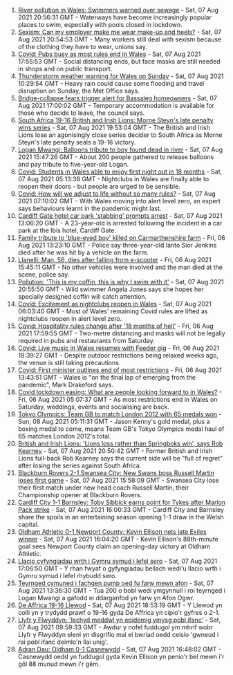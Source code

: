 1. [River pollution in Wales: Swimmers warned over sewage](https://www.bbc.co.uk/news/uk-wales-57947635) - Sat, 07 Aug 2021 20:56:31 GMT - Waterways have become increasingly popular places to swim, especially with pools closed in lockdown.
2. [Sexism: Can my employer make me wear make-up and heels?](https://www.bbc.co.uk/news/uk-wales-58086061) - Sat, 07 Aug 2021 20:54:53 GMT - Many workers still deal with sexism because of the clothing they have to wear, unions say.
3. [Covid: Pubs busy as most rules end in Wales](https://www.bbc.co.uk/news/uk-wales-58086808) - Sat, 07 Aug 2021 17:55:53 GMT - Social distancing ends, but face masks are still needed in shops and on public transport.
4. [Thunderstorm weather warning for Wales on Sunday](https://www.bbc.co.uk/news/uk-wales-58087494) - Sat, 07 Aug 2021 10:29:54 GMT - Heavy rain could cause some flooding and travel disruption on Sunday, the Met Office says.
5. [Bridge-collapse fears trigger alert for Bassaleg homeowners](https://www.bbc.co.uk/news/uk-wales-58128542) - Sat, 07 Aug 2021 17:00:02 GMT - Temporary accommodation is available for those who decide to leave, the council says.
6. [South Africa 19-16 British and Irish Lions: Morne Steyn's late penalty wins series](https://www.bbc.co.uk/sport/rugby-union/58130765) - Sat, 07 Aug 2021 19:53:04 GMT - The British and Irish Lions lose an agonisingly close series decider to South Africa as Morne Steyn's late penalty seals a 19-16 victory.
7. [Logan Mwangi: Balloons tribute to boy found dead in river](https://www.bbc.co.uk/news/uk-wales-58128725) - Sat, 07 Aug 2021 15:47:26 GMT - About 200 people gathered to release balloons and pay tribute to five-year-old Logan.
8. [Covid: Students in Wales able to enjoy first night out in 18 months](https://www.bbc.co.uk/news/uk-wales-58115223) - Sat, 07 Aug 2021 05:13:38 GMT - Nightclubs in Wales are finally able to reopen their doors - but people are urged to be sensible.
9. [Covid: How will we adjust to life without so many rules?](https://www.bbc.co.uk/news/uk-wales-58121667) - Sat, 07 Aug 2021 07:10:02 GMT - With Wales moving into alert level zero, an expert says behaviours learnt in the pandemic might last.
10. [Cardiff Gate hotel car park 'stabbing' prompts arrest](https://www.bbc.co.uk/news/uk-wales-58129985) - Sat, 07 Aug 2021 13:06:20 GMT - A 23-year-old is arrested following the incident in a car park at the Ibis hotel, Cardiff Gate.
11. [Family tribute to 'blue-eyed boy' killed on Carmarthenshire farm](https://www.bbc.co.uk/news/uk-wales-58119013) - Fri, 06 Aug 2021 13:23:10 GMT - Police say three-year-old Ianto Sior Jenkins died after he was hit by a vehicle on the farm.
12. [Llanelli: Man, 56, dies after falling from e-scooter](https://www.bbc.co.uk/news/uk-wales-58120458) - Fri, 06 Aug 2021 15:45:11 GMT - No other vehicles were involved and the man died at the scene, police say.
13. [Pollution: 'This is my coffin, this is why I swim with it'](https://www.bbc.co.uk/news/uk-wales-58023181) - Sat, 07 Aug 2021 20:55:50 GMT - Wild swimmer Angela Jones says she hopes her specially designed coffin will catch attention.
14. [Covid: Excitement as nightclubs reopen in Wales](https://www.bbc.co.uk/news/uk-wales-58123120) - Sat, 07 Aug 2021 06:03:40 GMT - Most of Wales' remaining Covid rules are lifted as nightclubs reopen in alert level zero.
15. [Covid: Hospitality rules change after '18 months of hell'](https://www.bbc.co.uk/news/uk-wales-58122602) - Fri, 06 Aug 2021 17:59:55 GMT - Two-metre distancing and masks will not be legally required in pubs and restaurants from Saturday.
16. [Covid: Live music in Wales resumes with Feeder gig](https://www.bbc.co.uk/news/uk-wales-58122607) - Fri, 06 Aug 2021 18:39:27 GMT - Despite outdoor restrictions being relaxed weeks ago, the venue is still taking precautions.
17. [Covid: First minister outlines end of most restrictions](https://www.bbc.co.uk/news/uk-wales-58119923) - Fri, 06 Aug 2021 13:43:51 GMT - Wales is "on the final lap of emerging from the pandemic", Mark Drakeford says.
18. [Covid lockdown easing: What are people looking forward to in Wales?](https://www.bbc.co.uk/news/uk-wales-58103608) - Fri, 06 Aug 2021 05:07:37 GMT - As most restrictions end in Wales on Saturday, weddings, events and socialising are back.
19. [Tokyo Olympics: Team GB to match London 2012 with 65 medals won](https://www.bbc.co.uk/sport/olympics/58125822) - Sun, 08 Aug 2021 05:11:31 GMT - Jason Kenny's gold medal, plus a boxing medal to come, means Team GB's Tokyo Olympics medal haul of 65 matches London 2012's total.
20. [British and Irish Lions: 'Lions loss rather than Springboks win', says Rob Kearney](https://www.bbc.co.uk/sport/rugby-union/58132389) - Sat, 07 Aug 2021 20:50:42 GMT - Former British and Irish Lions full-back Rob Kearney says the current side will be "full of regret" after losing the series against South Africa.
21. [Blackburn Rovers 2-1 Swansea City: New Swans boss Russell Martin loses first game](https://www.bbc.co.uk/sport/football/58035723) - Sat, 07 Aug 2021 15:58:09 GMT - Swansea City lose their first match under new head coach Russell Martin, their Championship opener at Blackburn Rovers.
22. [Cardiff City 1-1 Barnsley: Toby Sibbick earns point for Tykes after Marlon Pack strike](https://www.bbc.co.uk/sport/football/58035722) - Sat, 07 Aug 2021 16:00:33 GMT - Cardiff City and Barnsley share the spoils in an entertaining season opening 1-1 draw in the Welsh capital.
23. [Oldham Athletic 0-1 Newport County: Kevin Ellison nets late Exiles winner](https://www.bbc.co.uk/sport/football/58036216) - Sat, 07 Aug 2021 16:04:20 GMT - Kevin Ellison's 88th-minute goal sees Newport County claim an opening-day victory at Oldham Athletic.
24. [Llacio cyfyngiadau wrth i Gymru symud i lefel sero](https://www.bbc.co.uk/newyddion/58120975) - Sat, 07 Aug 2021 17:06:50 GMT - Y rhan fwyaf o gyfyngiadau bellach wedi'u llacio wrth i Gymru symud i lefel rhybudd sero.
25. [Teyrnged cymuned i fachgen pump oed fu farw mewn afon](https://www.bbc.co.uk/newyddion/58128547) - Sat, 07 Aug 2021 13:36:30 GMT - Tua 200 o bobl wedi ymgynnull i roi teyrnged i Logan Mwangi a gafodd ei ddarganfod yn farw yn Afon Ogwr.
26. [De Affrica 19-16 Llewod](https://www.bbc.co.uk/newyddion/58132129) - Sat, 07 Aug 2021 18:53:19 GMT - Y Llewod yn colli yn y trydydd prawf o 19-16 gyda De Affrica yn cipio'r gyfres o 2-1.
27. [Llyfr y Flwyddyn: 'Iechyd meddwl yn epidemig ymysg pobl ifanc'](https://www.bbc.co.uk/newyddion/58118224) - Sat, 07 Aug 2021 09:59:33 GMT - Awdur y nofel fuddugol ym mhrif wobr Llyfr y Flwyddyn eleni yn disgrifio mai ei bwriad oedd ceisio 'gwneud i rai pobl ifanc deimlo'n llai unig'.
28. [Adran Dau: Oldham 0-1 Casnewydd](https://www.bbc.co.uk/newyddion/58128545) - Sat, 07 Aug 2021 16:48:02 GMT - Casnewydd oedd yn fuddugol gyda Kevin Ellison yn penio'r bel mewn i'r gôl 88 munud mewn i'r gêm.
